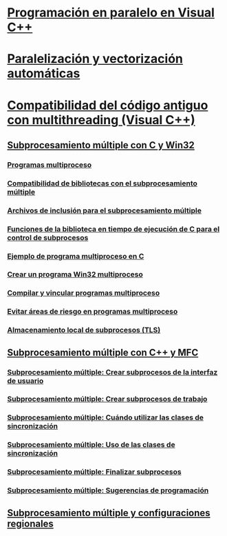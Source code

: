 # [Programación en paralelo en Visual C++](parallel-programming-in-visual-cpp.md)
# [Paralelización y vectorización automáticas](auto-parallelization-and-auto-vectorization.md)
# [Compatibilidad del código antiguo con multithreading (Visual C++)](multithreading-support-for-older-code-visual-cpp.md)
## [Subprocesamiento múltiple con C y Win32](multithreading-with-c-and-win32.md)
### [Programas multiproceso](multithread-programs.md)
### [Compatibilidad de bibliotecas con el subprocesamiento múltiple](library-support-for-multithreading.md)
### [Archivos de inclusión para el subprocesamiento múltiple](include-files-for-multithreading.md)
### [Funciones de la biblioteca en tiempo de ejecución de C para el control de subprocesos](c-run-time-library-functions-for-thread-control.md)
### [Ejemplo de programa multiproceso en C](sample-multithread-c-program.md)
### [Crear un programa Win32 multiproceso](writing-a-multithreaded-win32-program.md)
### [Compilar y vincular programas multiproceso](compiling-and-linking-multithread-programs.md)
### [Evitar áreas de riesgo en programas multiproceso](avoiding-problem-areas-with-multithread-programs.md)
### [Almacenamiento local de subprocesos (TLS)](thread-local-storage-tls.md)
## [Subprocesamiento múltiple con C++ y MFC](multithreading-with-cpp-and-mfc.md)
### [Subprocesamiento múltiple: Crear subprocesos de la interfaz de usuario](multithreading-creating-user-interface-threads.md)
### [Subprocesamiento múltiple: Crear subprocesos de trabajo](multithreading-creating-worker-threads.md)
### [Subprocesamiento múltiple: Cuándo utilizar las clases de sincronización](multithreading-when-to-use-the-synchronization-classes.md)
### [Subprocesamiento múltiple: Uso de las clases de sincronización](multithreading-how-to-use-the-synchronization-classes.md)
### [Subprocesamiento múltiple: Finalizar subprocesos](multithreading-terminating-threads.md)
### [Subprocesamiento múltiple: Sugerencias de programación](multithreading-programming-tips.md)
## [Subprocesamiento múltiple y configuraciones regionales](multithreading-and-locales.md)
